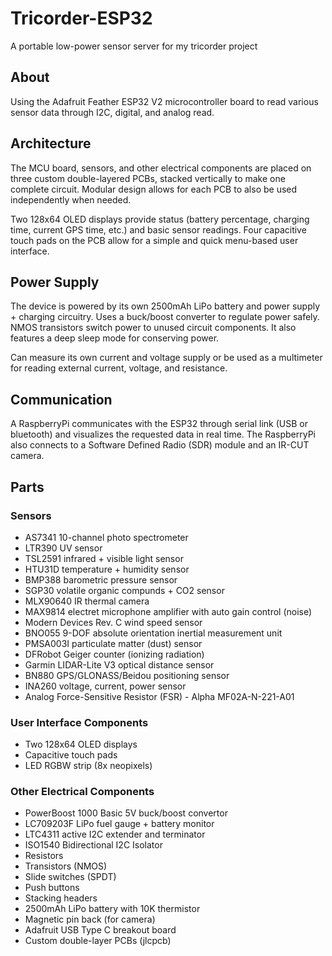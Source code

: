 # Tricorder-ESP32
A portable low-power sensor server for my tricorder project
## About
Using the Adafruit Feather ESP32 V2 microcontroller board to read various sensor data through I2C, digital, and analog read. 

## Architecture
The MCU board, sensors, and other electrical components are placed on three custom double-layered PCBs, stacked vertically to make one complete circuit. Modular design allows for each PCB to also be used independently when needed.

Two 128x64 OLED displays provide status (battery percentage, charging time, current GPS time, etc.) and basic sensor readings. Four capacitive touch pads on the PCB allow for a simple and quick menu-based user interface. 

## Power Supply
The device is powered by its own 2500mAh LiPo battery and power supply + charging circuitry. Uses a buck/boost converter to regulate power safely. NMOS transistors switch power to unused circuit components. It also features a deep sleep mode for conserving power.

Can measure its own current and voltage supply or be used as a multimeter for reading external current, voltage, and resistance.

## Communication
A RaspberryPi communicates with the ESP32 through serial link (USB or bluetooth) and visualizes the requested data in real time. The RaspberryPi also connects to a Software Defined Radio (SDR) module and an IR-CUT camera. 

## Parts

### Sensors
- AS7341 10-channel photo spectrometer
- LTR390 UV sensor
- TSL2591 infrared + visible light sensor
- HTU31D temperature + humidity sensor
- BMP388 barometric pressure sensor
- SGP30 volatile organic compunds + CO2 sensor
- MLX90640 IR thermal camera
- MAX9814 electret microphone amplifier with auto gain control (noise)
- Modern Devices Rev. C wind speed sensor
- BNO055 9-DOF absolute orientation inertial measurement unit
- PMSA003I particulate matter (dust) sensor
- DFRobot Geiger counter (ionizing radiation)
- Garmin LIDAR-Lite V3 optical distance sensor
- BN880 GPS/GLONASS/Beidou positioning sensor
- INA260 voltage, current, power sensor
- Analog Force-Sensitive Resistor (FSR) - Alpha MF02A-N-221-A01

### User Interface Components
- Two 128x64 OLED displays
- Capacitive touch pads
- LED RGBW strip (8x neopixels)
 
### Other Electrical Components
- PowerBoost 1000 Basic 5V buck/boost convertor
- LC709203F LiPo fuel gauge + battery monitor
- LTC4311 active I2C extender and terminator
- ISO1540 Bidirectional I2C Isolator
- Resistors
- Transistors (NMOS)
- Slide switches (SPDT)
- Push buttons
- Stacking headers
- 2500mAh LiPo battery with 10K thermistor
- Magnetic pin back (for camera)
- Adafruit USB Type C breakout board
- Custom double-layer PCBs (jlcpcb)
